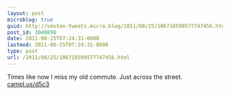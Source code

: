 ```yaml
---
layout: post
microblog: true
guid: http://vmstan-tweets.micro.blog/2011/08/25/106718599577747456.html
post_id: 3040898
date: 2011-08-25T07:24:31-0600
lastmod: 2011-08-25T07:24:31-0600
type: post
url: /2011/08/25/106718599577747456.html
---
```

Times like now I miss my old commute. Just across the street. <a href="http://campl.us/d5c3">campl.us/d5c3</a>

